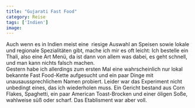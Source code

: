 ```yaml
---
title: "Gujarati Fast Food"
category: Reise
tags: ['Indien']
image: 
---
```


Auch wenn es in Indien meist eine  riesige Auswahl an Speisen sowie lokale und regionale Spezialitäten gibt, mache ich mir es oft leicht: Ich bestelle ein Thali, also eine Art Menü, da ist dann von allem was dabei, es geht schnell, und man kann nichts falsch machen.  
Gestern habe ich allerdings zum ersten Mal eine wahrscheinlich nur lokal bekannte Fast Food-Kette aufgesucht und ein paar Dinge mit unausaussprechlichem Namen probiert. Leider war das Experiment nicht unbedingt eines, das ich wiederholen muss. Ein Gericht bestand aus Corn Flakes, Spaghetti, ein paar American Toast-Brocken und einer öligen Soße, wahlweise süß oder scharf. Das Etablisment war aber voll.